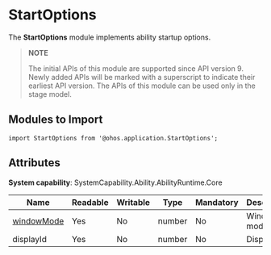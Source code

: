 # StartOptions

The **StartOptions** module implements ability startup options.

> **NOTE**
>
> The initial APIs of this module are supported since API version 9. Newly added APIs will be marked with a superscript to indicate their earliest API version.
> The APIs of this module can be used only in the stage model.

## Modules to Import

```
import StartOptions from '@ohos.application.StartOptions';
```

## Attributes

**System capability**: SystemCapability.Ability.AbilityRuntime.Core

| Name| Readable| Writable| Type| Mandatory| Description|
| -------- | -------- | -------- | -------- | -------- | -------- |
| [windowMode](js-apis-application-abilityConstant.md#abilityconstantwindowmode) | Yes| No| number | No| Window mode.|
| displayId | Yes| No| number | No| Display ID.|
